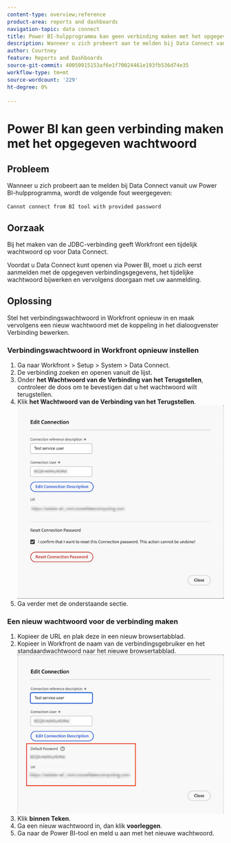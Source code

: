 ```yaml
---
content-type: overview;reference
product-area: reports and dashboards
navigation-topic: data connect
title: Power BI-hulpprogramma kan geen verbinding maken met het opgegeven wachtwoord
description: Wanneer u zich probeert aan te melden bij Data Connect vanuit uw Power BI-hulpprogramma, ontvangt u een aanmeldingsfout.
author: Courtney
feature: Reports and Dashboards
source-git-commit: 40050915153af6e1f70024461e193fb536d74e35
workflow-type: tm+mt
source-wordcount: '229'
ht-degree: 0%

---
```



# Power BI kan geen verbinding maken met het opgegeven wachtwoord

## Probleem

Wanneer u zich probeert aan te melden bij Data Connect vanuit uw Power BI-hulpprogramma, wordt de volgende fout weergegeven:

`Cannot connect from BI tool with provided password`

## Oorzaak

Bij het maken van de JDBC-verbinding geeft Workfront een tijdelijk wachtwoord op voor Data Connect.

Voordat u Data Connect kunt openen via Power BI, moet u zich eerst aanmelden met de opgegeven verbindingsgegevens, het tijdelijke wachtwoord bijwerken en vervolgens doorgaan met uw aanmelding.


## Oplossing

Stel het verbindingswachtwoord in Workfront opnieuw in en maak vervolgens een nieuw wachtwoord met de koppeling in het dialoogvenster Verbinding bewerken.

### Verbindingswachtwoord in Workfront opnieuw instellen

1. Ga naar Workfront > Setup > System > Data Connect.
1. De verbinding zoeken en openen vanuit de lijst.
1. Onder **het Wachtwoord van de Verbinding van het Terugstellen**, controleer de doos om te bevestigen dat u het wachtwoord wilt terugstellen.
1. Klik **het Wachtwoord van de Verbinding van het Terugstellen**.
   ![&#x200B; teruggestelde verbindingswachtwoord &#x200B;](assets/reset-password.png)
1. Ga verder met de onderstaande sectie.

### Een nieuw wachtwoord voor de verbinding maken

1. Kopieer de URL en plak deze in een nieuw browsertabblad.
1. Kopieer in Workfront de naam van de verbindingsgebruiker en het standaardwachtwoord naar het nieuwe browsertabblad.
   ![&#x200B; exemplaar URL en standaardwachtwoord &#x200B;](assets/link-password.png)
1. Klik **binnen Teken**.
1. Ga een nieuw wachtwoord in, dan klik **voorleggen**.
1. Ga naar de Power BI-tool en meld u aan met het nieuwe wachtwoord.

